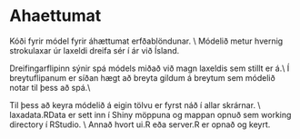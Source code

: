 # Ahaettumat

Kóði fyrir módel fyrir áhættumat erfðablöndunar. \\ 
Módelið metur hvernig strokulaxar úr laxeldi dreifa sér í ár við Ísland.


Dreifingarflipinn sýnir spá módels miðað við magn laxeldis sem stillt er á.\\
Í breytuflipanum er síðan hægt að breyta gildum á breytum sem módelið notar til þess að spá.\\


Til þess að keyra módelið á eigin tölvu er fyrst náð í allar skrárnar. \\
laxadata.RData er sett inn í Shiny möppuna og mappan opnuð sem working directory í RStudio. \\
Annað hvort ui.R eða server.R er opnað og keyrt.
